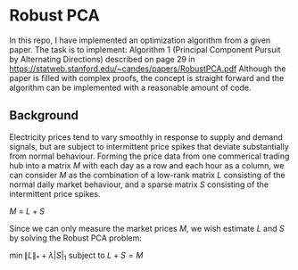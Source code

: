 # Robust PCA

In this repo, I have implemented an optimization algorithm from a given paper.
The task is to implement: Algorithm 1 (Principal Component Pursuit by Alternating Directions) described on page 29 in
https://statweb.stanford.edu/~candes/papers/RobustPCA.pdf
Although the paper is filled with complex proofs, the concept is straight forward and the algorithm can be implemented with a reasonable amount of code.

## Background
Electricity prices tend to vary smoothly in response to supply and demand signals, but are subject to intermittent price spikes that deviate substantially from normal behaviour.
Forming the price data from one commerical trading hub into a matrix $M$ with each day as a row and each hour as a column, we can consider $M$ as the combination of a low-rank matrix $L$ consisting of the normal daily market behaviour, and a sparse matrix $S$ consisting of the intermittent price spikes.

$M$ = $L + S$

Since we can only measure the market prices $M$, we wish estimate $L$ and $S$ by solving the Robust PCA problem:

$\min{\|L\|_* + \lambda |S|_1}$
subject to $L + S = M$
